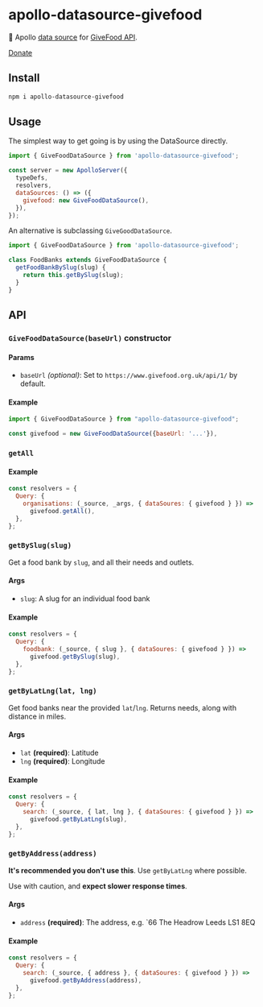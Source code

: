 # apollo-datasource-givefood

🥫 Apollo [data source](https://www.apollographql.com/docs/apollo-server/features/data-sources) for [GiveFood API](https://www.givefood.org.uk/api).

[Donate](https://www.givefood.org.uk/api/)

## Install

```bash
npm i apollo-datasource-givefood
```

## Usage

The simplest way to get going is by using the DataSource directly.

```js
import { GiveFoodDataSource } from 'apollo-datasource-givefood';

const server = new ApolloServer({
  typeDefs,
  resolvers,
  dataSources: () => ({
    givefood: new GiveFoodDataSource(),
  }),
});
```

An alternative is subclassing `GiveGoodDataSource`.

```js
import { GiveFoodDataSource } from 'apollo-datasource-givefood';

class FoodBanks extends GiveFoodDataSource {
  getFoodBankBySlug(slug) {
    return this.getBySlug(slug);
  }
}
```

## API

### `GiveFoodDataSource(baseUrl)` constructor

#### Params

- `baseUrl` _(optional)_: Set to `https://www.givefood.org.uk/api/1/` by default.

#### Example

```js
import { GiveFoodDataSource } from "apollo-datasource-givefood";

const givefood = new GiveFoodDataSource({baseUrl: '...'}),
```

### `getAll`

#### Example

```js
const resolvers = {
  Query: {
    organisations: (_source, _args, { dataSoures: { givefood } }) =>
      givefood.getAll(),
  },
};
```

### `getBySlug(slug)`

Get a food bank by `slug`, and all their needs and outlets.

#### Args

- `slug`: A slug for an individual food bank

#### Example

```js
const resolvers = {
  Query: {
    foodbank: (_source, { slug }, { dataSoures: { givefood } }) =>
      givefood.getBySlug(slug),
  },
};
```

### `getByLatLng(lat, lng)`

Get food banks near the provided `lat`/`lng`. Returns needs, along with distance in miles.

#### Args

- `lat` **(required)**: Latitude
- `lng` **(required)**: Longitude

#### Example

```js
const resolvers = {
  Query: {
    search: (_source, { lat, lng }, { dataSoures: { givefood } }) =>
      givefood.getByLatLng(slug),
  },
};
```

### `getByAddress(address)`

**It's recommended you don't use this**. Use `getByLatLng` where possible.

Use with caution, and **expect slower response times**.

#### Args

- `address` **(required)**: The address, e.g. `66 The Headrow Leeds LS1 8EQ

#### Example

```js
const resolvers = {
  Query: {
    search: (_source, { address }, { dataSoures: { givefood } }) =>
      givefood.getByAddress(address),
  },
};
```
